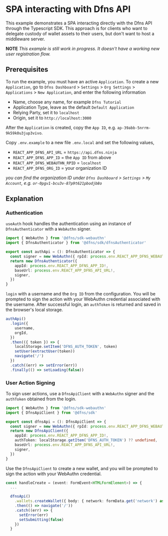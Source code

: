 # SPA interacting with Dfns API

This example demonstrates a SPA interacting directly with the Dfns API through the Typescript SDK. This approach is for clients who want to delegate custody of wallet assets to their users, but don't want to host a middleware server.

**NOTE** _This example is still work in progress. It doesn't have a working new user registration flow._

## Prerequisites

To run the example, you must have an active `Application`. To create a new `Application`, go to `Dfns Dashboard` > `Settings` > `Org Settings` > `Applications` > `New Application`, and enter the following information

- Name, choose any name, for example `Dfns Tutorial`
- Application Type, leave as the default `Default Application`
- Relying Party, set it to `localhost`
- Origin, set it to `http://localhost:3000`

After the `Application` is created, copy the `App ID`, e.g. `ap-39abb-5nrrm-9k59k0u3jup3vivo`.

Copy `.env.example` to a new file `.env.local` and set the following values,

* `REACT_APP_DFNS_API_URL` = `https://api.dfns.ninja`
* `REACT_APP_DFNS_APP_ID` = the `App ID` from above
* `REACT_APP_DFNS_WEBAUTHN_RPID` = `localhost`
* `REACT_APP_DFNS_ORG_ID` = your organization ID

_you can find the organization ID under `Dfns Dashboard` > `Settings` > `My Account`, e.g. `or-0pgv1-bcu3v-87p9t621pbodjb8o`_

## Explanation

### Authentication

`useAuth` hook handles the authentication using an instance of `DfnsAuthenticator` with a `WebAuthn` signer.

```typescript
import { WebAuthn } from '@dfns/sdk-webauthn'
import { DfnsAuthenticator } from '@dfns/sdk/dfnsAuthenticator'

export const authApi = (): DfnsAuthenticator => {
  const signer = new WebAuthn({ rpId: process.env.REACT_APP_DFNS_WEBAUTHN_RPID! })
  return new DfnsAuthenticator({
    appId: process.env.REACT_APP_DFNS_APP_ID!,
    baseUrl: process.env.REACT_APP_DFNS_API_URL!,
    signer,
  })
}
```

`login` with a username and the `Org ID` from the configuration. You will be prompted to sign the action with your WebAuthn credential associated with the username. After successful login, an `authToken` is returned and saved in the browser's local storage.

```typescript
authApi()
  .login({
    username,
    orgId,
  })
  .then(({ token }) => {
    localStorage.setItem('DFNS_AUTH_TOKEN', token)
    setUser(extractUser(token))
    navigate('/')
  })
  .catch((err) => setError(err))
  .finally(() => setLoading(false))
```

### User Action Signing

To sign user actions, use a `DfnsApiClient` with a `WebAuthn` signer and the `authToken` obtained from the login.

```typescript
import { WebAuthn } from '@dfns/sdk-webauthn'
import { DfnsApiClient } from '@dfns/sdk'

export const dfnsApi = (): DfnsApiClient => {
  const signer = new WebAuthn({ rpId: process.env.REACT_APP_DFNS_WEBAUTHN_RPID! })
  return new DfnsApiClient({
    appId: process.env.REACT_APP_DFNS_APP_ID!,
    authToken: localStorage.getItem('DFNS_AUTH_TOKEN') ?? undefined,
    baseUrl: process.env.REACT_APP_DFNS_API_URL!,
    signer,
  })
}
```

Use the `DfnsApiClient` to create a new wallet, and you will be prompted to sign the action with your WebAuthn credential.

```typescript
const handleCreate = (event: FormEvent<HTMLFormElement>) => {
  ...

  dfnsApi()
    .wallets.createWallet({ body: { network: formData.get('network') as BlockchainNetwork } })
    .then(() => navigate('/'))
    .catch((err) => {
      setError(err)
      setSubmitting(false)
    })
  }
```
